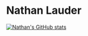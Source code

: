 # Nathan Lauder

[![Nathan's GitHub stats](https://github-readme-stats.vercel.app/api?username=nathanlauder&hide=prs,contribs&count_private=true&show_icons=true&hide_border=true&bg_color=180,F86CA7,F4D444&title_color=000000&text_color=000000&icon_color=000000)](https://github.com/anuraghazra/github-readme-stats)
